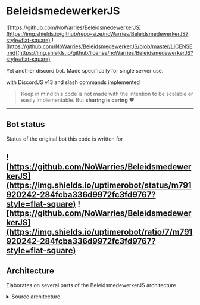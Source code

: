 #  BeleidsmedewerkerJS
![https://github.com/NoWarries/BeleidsmedewerkerJS](https://img.shields.io/github/repo-size/noWarries/BeleidsmedewerkerJS?style=flat-square)
![https://github.com/NoWarries/BeleidsmedewerkerJS/blob/master/LICENSE.md](https://img.shields.io/github/license/noWarries/BeleidsmedewerkerJS?style=flat-square)

Yet another discord bot. Made specifically for single server use.

with DiscordJS v13 and slash commands implemented

> Keep in mind this code is not made with the intention to be scalable or easily implementable.
> But **sharing is caring ❤** ️


---

## Bot status
Status of the original bot this code is written for

![https://github.com/NoWarries/BeleidsmedewerkerJS](https://img.shields.io/uptimerobot/status/m791920242-284fcba336d9972fc3fd9767?style=flat-square)
![https://github.com/NoWarries/BeleidsmedewerkerJS](https://img.shields.io/uptimerobot/ratio/7/m791920242-284fcba336d9972fc3fd9767?style=flat-square)
---

## Architecture
Elaborates on several parts of the BeleidsmedewerkerJS architecture

<details>
<summary>Source architecture</summary>

The source folder contains the projects most important files.
Including but not limited to : events, handlers and triggers

#### Folder types
> **Callable** folders contain files that should be
> (and/or) can be used by other parts of the program

> **Triggered** folders contain files that should be
>  called or triggered. These are generally executables

| Folder   | Callable | Triggered |
|----------|----------|-----------|
| Commands | ❌        | ✅         |
| Events   | ❌        | ✅         |
| Cogs     | ❌        | ❌         |
| Handler  | ✅        | ❌         |

#### Layout & Context
```js
/src/
    /** 
     * => Controller file of the project
     * main.js is responsible for the main functionality of the project.
     * It initialises and sets up the client||shard
     * And handles all the logic
     */
    /main.js/
        
    /**
     * Cogs (gears) are execute on run scripts.
     * They become and stay available/running on application start.
     * Generally not meant to be called. Service as is
     * 
     * Example
     * - Application Proggramming Interface (API)
     * - x time passed event
     */
    /cogs/
    /**
     * Commands are trigers that are executed on a command (by user)
     * Listeneners are created on application start up.
     * 
     * - data {SlashCommandBuilder}
     * SlashCommandBuilder object 
     * context for creating/registering and utilising slash commands
     *
     * - execute {function|Promise
     * The function to execute on trigger
     */
    /commands/

    /**
     * Events are triggered by the application.
     * Listeners are created on application on start up.
     * Events are triggered by user/channel/guild/bot/etc.
     * So not directly by users request/command
     * 
     * - execute {function|Promise}
     * The function to execute on trigger
     * 
     * - once {boolean}
     *  If the event should only be run once
     * 
     *  Example : ready event should only be run once since the client will only become ready once
     *  
     */
    /events/

    /**
     * Handlers are common functions that can be used by multiple events.
     * In various use cases. Not limited to one.
     * 
     * Example
     * - getting database information
     * - sending out messages to configured channels
     */
    /handlers/
```
</details>